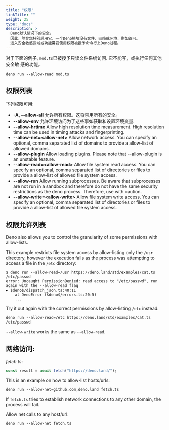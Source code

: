 ```yaml
---
title: "权限"
linkTitle: ""
weight: 25
type: "docs"
description: >
  Deno默认情况下的安全。
  因此，除非您特别启用它，一个Deno模块没有文件，网络或环境，例如访问。
  进入安全敏感区域或功能需要使用权限被授予命令行上Deno过程。
---
```


对于下面的例子, `mod.ts`已被授予只读文件系统访问. 它不能写，或执行任何其他安全敏
感的功能。

```shell
deno run --allow-read mod.ts
```

## 权限列表

下列权限可用:

- **-A, --allow-all** 允许所有权限。这将禁用所有的安全。
- **--allow-env** 允许环境访问为了这些事如获取和设置环境变量.
- **--allow-hrtime** Allow high resolution time measurement. High resolution
  time can be used in timing attacks and fingerprinting.
- **--allow-net=\<allow-net\>** Allow network access. You can specify an
  optional, comma separated list of domains to provide a allow-list of allowed
  domains.
- **--allow-plugin** Allow loading plugins. Please note that --allow-plugin is
  an unstable feature.
- **--allow-read=\<allow-read\>** Allow file system read access. You can specify
  an optional, comma separated list of directories or files to provide a
  allow-list of allowed file system access.
- **--allow-run** Allow running subprocesses. Be aware that subprocesses are not
  run in a sandbox and therefore do not have the same security restrictions as
  the deno process. Therefore, use with caution.
- **--allow-write=\<allow-write\>** Allow file system write access. You can
  specify an optional, comma separated list of directories or files to provide a
  allow-list of allowed file system access.

## 权限允许列表

Deno also allows you to control the granularity of some permissions with
allow-lists.

This example restricts file system access by allow-listing only the `/usr`
directory, however the execution fails as the process was attempting to access a
file in the `/etc` directory:

```shell
$ deno run --allow-read=/usr https://deno.land/std/examples/cat.ts /etc/passwd
error: Uncaught PermissionDenied: read access to "/etc/passwd", run again with the --allow-read flag
► $deno$/dispatch_json.ts:40:11
    at DenoError ($deno$/errors.ts:20:5)
    ...
```

Try it out again with the correct permissions by allow-listing `/etc` instead:

```shell
deno run --allow-read=/etc https://deno.land/std/examples/cat.ts /etc/passwd
```

`--allow-write` works the same as `--allow-read`.

## 网络访问:

_fetch.ts_:

```ts
const result = await fetch("https://deno.land/");
```

This is an example on how to allow-list hosts/urls:

```shell
deno run --allow-net=github.com,deno.land fetch.ts
```

If `fetch.ts` tries to establish network connections to any other domain, the
process will fail.

Allow net calls to any host/url:

```shell
deno run --allow-net fetch.ts
```

